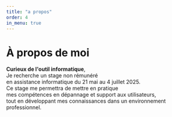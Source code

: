 ```yaml
---
title: "a propos"
order: 4
in_menu: true
---
```

# À propos de moi

**Curieux de l'outil informatique**,  
Je recherche un stage non rémunéré  
en assistance informatique du 21 mai au 4 juillet 2025.  
Ce stage me permettra de mettre en pratique  
mes compétences en dépannage et support aux utilisateurs,  
tout en développant mes connaissances dans un environnement professionnel. 